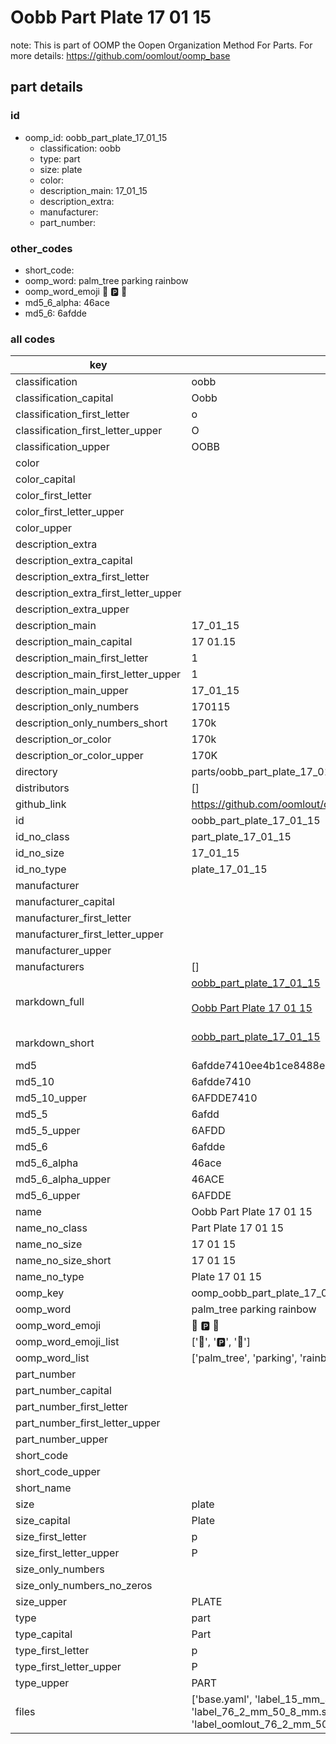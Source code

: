 # Oobb Part Plate 17 01 15  

note: This is part of OOMP the Oopen Organization Method For Parts. For more details: https://github.com/oomlout/oomp_base

##  part details





### id
* oomp_id: oobb_part_plate_17_01_15
  * classification: oobb
  * type: part
  * size: plate
  * color: 
  * description_main: 17_01_15
  * description_extra: 
  * manufacturer: 
  * part_number: 

### other_codes
* short_code: 
* oomp_word: palm_tree parking rainbow
* oomp_word_emoji :palm_tree: :parking: :rainbow:
* md5_6_alpha: 46ace
* md5_6: 6afdde

### all codes 
| key | value |  
| --- | --- |  
| classification | oobb |  
| classification_capital | Oobb |  
| classification_first_letter | o |  
| classification_first_letter_upper | O |  
| classification_upper | OOBB |  
| color |  |  
| color_capital |  |  
| color_first_letter |  |  
| color_first_letter_upper |  |  
| color_upper |  |  
| description_extra |  |  
| description_extra_capital |  |  
| description_extra_first_letter |  |  
| description_extra_first_letter_upper |  |  
| description_extra_upper |  |  
| description_main | 17_01_15 |  
| description_main_capital | 17 01.15 |  
| description_main_first_letter | 1 |  
| description_main_first_letter_upper | 1 |  
| description_main_upper | 17_01_15 |  
| description_only_numbers | 170115 |  
| description_only_numbers_short | 170k |  
| description_or_color | 170k |  
| description_or_color_upper | 170K |  
| directory | parts/oobb_part_plate_17_01_15 |  
| distributors | [] |  
| github_link | https://github.com/oomlout/oomlout_oomp_part_src/tree/main/parts/oobb_part_plate_17_01_15/working |  
| id | oobb_part_plate_17_01_15 |  
| id_no_class | part_plate_17_01_15 |  
| id_no_size | 17_01_15 |  
| id_no_type | plate_17_01_15 |  
| manufacturer |  |  
| manufacturer_capital |  |  
| manufacturer_first_letter |  |  
| manufacturer_first_letter_upper |  |  
| manufacturer_upper |  |  
| manufacturers | [] |  
| markdown_full | [oobb_part_plate_17_01_15](https://github.com/oomlout/oomlout_oomp_part_src/tree/main/parts/oobb_part_plate_17_01_15/working)<br>[](https://github.com/oomlout/oomlout_oomp_part_src/tree/main/parts/oobb_part_plate_17_01_15/working)<br>[Oobb Part Plate 17 01 15](https://github.com/oomlout/oomlout_oomp_part_src/tree/main/parts/oobb_part_plate_17_01_15/working)<br><br> |  
| markdown_short | [oobb_part_plate_17_01_15](https://github.com/oomlout/oomlout_oomp_part_src/tree/main/parts/oobb_part_plate_17_01_15/working)<br><br> |  
| md5 | 6afdde7410ee4b1ce8488e4e17d65d9a |  
| md5_10 | 6afdde7410 |  
| md5_10_upper | 6AFDDE7410 |  
| md5_5 | 6afdd |  
| md5_5_upper | 6AFDD |  
| md5_6 | 6afdde |  
| md5_6_alpha | 46ace |  
| md5_6_alpha_upper | 46ACE |  
| md5_6_upper | 6AFDDE |  
| name | Oobb Part Plate 17 01 15 |  
| name_no_class | Part Plate 17 01 15 |  
| name_no_size | 17 01 15 |  
| name_no_size_short | 17 01 15 |  
| name_no_type | Plate 17 01 15 |  
| oomp_key | oomp_oobb_part_plate_17_01_15 |  
| oomp_word | palm_tree parking rainbow |  
| oomp_word_emoji | :palm_tree: :parking: :rainbow: |  
| oomp_word_emoji_list | [':palm_tree:', ':parking:', ':rainbow:'] |  
| oomp_word_list | ['palm_tree', 'parking', 'rainbow'] |  
| part_number |  |  
| part_number_capital |  |  
| part_number_first_letter |  |  
| part_number_first_letter_upper |  |  
| part_number_upper |  |  
| short_code |  |  
| short_code_upper |  |  
| short_name |  |  
| size | plate |  
| size_capital | Plate |  
| size_first_letter | p |  
| size_first_letter_upper | P |  
| size_only_numbers |  |  
| size_only_numbers_no_zeros |  |  
| size_upper | PLATE |  
| type | part |  
| type_capital | Part |  
| type_first_letter | p |  
| type_first_letter_upper | P |  
| type_upper | PART |  
| files | ['base.yaml', 'label_15_mm_30_mm.pdf', 'label_15_mm_30_mm.svg', 'label_76_2_mm_50_8_mm.pdf', 'label_76_2_mm_50_8_mm.svg', 'label_oomlout_76_2_mm_50_8_mm.pdf', 'label_oomlout_76_2_mm_50_8_mm.svg', 'readme.md', 'working.json', 'working.yaml'] |  
